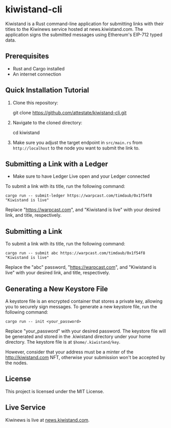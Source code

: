 # kiwistand-cli

Kiwistand is a Rust command-line application for submitting links with their
titles to the Kiwinews service hosted at news.kiwistand.com. The application
signs the submitted messages using Ethereum's EIP-712 typed data.

## Prerequisites

- Rust and Cargo installed
- An internet connection

## Quick Installation Tutorial

1. Clone this repository:

   git clone https://github.com/attestate/kiwistand-cli.git

2. Navigate to the cloned directory:

   cd kiwistand

3. Make sure you adjust the target endpoint in `src/main.rs` from
   `http://localhost` to the node you want to submit the link to.

## Submitting a Link with a Ledger

- Make sure to have Ledger Live open and your Ledger connected

To submit a link with its title, run the following command:

```
cargo run -- submit-ledger https://warpcast.com/timdaub/0x1f54f8 "Kiwistand is live"
```

Replace "https://warpcast.com", and "Kiwistand is live" with your desired link,
and title, respectively.

## Submitting a Link

To submit a link with its title, run the following command:

```
cargo run -- submit abc https://warpcast.com/timdaub/0x1f54f8 "Kiwistand is live"
```

Replace the "abc" password, "https://warpcast.com", and "Kiwistand is live"
with your desired link, and title, respectively.

## Generating a New Keystore File

A keystore file is an encrypted container that stores a private key, allowing
you to securely sign messages. To generate a new keystore file, run the
following command:

```
cargo run -- init <your_password>
```

Replace "your_password" with your desired password. The keystore file will be
generated and stored in the .kiwistand directory under your home directory. The
keystore file is at `$home/.kiwistand/key`.

However, consider that your address must be a minter of the
http://kiwistand.com NFT, otherwise your submission won't be accepted by the
nodes.

## License

This project is licensed under the MIT License.

## Live Service

Kiwinews is live at [news.kiwistand.com](https://news.kiwistand.com).

